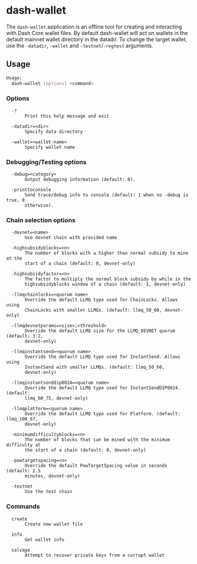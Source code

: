 # dash-wallet

The `dash-wallet` application is an offline tool for creating and interacting with Dash Core wallet files. By default dash-wallet will act on wallets in the default mainnet wallet directory in the datadir. To change the target wallet, use the `-datadir`, `-wallet` and `-testnet`/`-regtest` arguments.

## Usage

```bash
Usage:
  dash-wallet [options] <command>
```



### Options

```
  -?
       Print this help message and exit

  -datadir=<dir>
       Specify data directory

  -wallet=<wallet-name>
       Specify wallet name
```



### Debugging/Testing options

```
  -debug=<category>
       Output debugging information (default: 0).

  -printtoconsole
       Send trace/debug info to console (default: 1 when no -debug is true, 0
       otherwise).
```



### Chain selection options

```
  -devnet=<name>
       Use devnet chain with provided name

  -highsubsidyblocks=<n>
       The number of blocks with a higher than normal subsidy to mine at the
       start of a chain (default: 0, devnet-only)

  -highsubsidyfactor=<n>
       The factor to multiply the normal block subsidy by while in the
       highsubsidyblocks window of a chain (default: 1, devnet-only)

  -llmqchainlocks=<quorum name>
       Override the default LLMQ type used for ChainLocks. Allows using
       ChainLocks with smaller LLMQs. (default: llmq_50_60, devnet-only)

  -llmqdevnetparams=<size>:<threshold>
       Override the default LLMQ size for the LLMQ_DEVNET quorum (default: 3:2,
       devnet-only)

  -llmqinstantsend=<quorum name>
       Override the default LLMQ type used for InstantSend. Allows using
       InstantSend with smaller LLMQs. (default: llmq_50_60,
       devnet-only)

  -llmqinstantsenddip0024=<quorum name>
       Override the default LLMQ type used for InstantSendDIP0024. (default:
       llmq_60_75, devnet-only)

  -llmqplatform=<quorum name>
       Override the default LLMQ type used for Platform. (default: llmq_100_67,
       devnet-only)

  -minimumdifficultyblocks=<n>
       The number of blocks that can be mined with the minimum difficulty at
       the start of a chain (default: 0, devnet-only)

  -powtargetspacing=<n>
       Override the default PowTargetSpacing value in seconds (default: 2.5
       minutes, devnet-only)

  -testnet
       Use the test chain
```



### Commands

```
  create
       Create new wallet file

  info
       Get wallet info

  salvage
       Attempt to recover private keys from a corrupt wallet
```